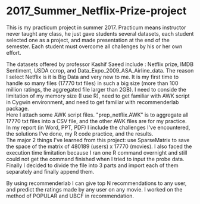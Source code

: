 # 2017_Summer_Netflix-Prize-project
This is my practicum project in summer 2017. Practicum means instructor never taught any class, he just gave students several datasets, each student selected one as a project, and made presentation at the end of the semester. Each student must overcome all challenges by his or her own effort.  

The datasets offered by professor Kashif Saeed include : Netflix prize, IMDB Sentiment, USDA ccrop, and Data_Expo_2009_ASA_Airline_data.  The reason I select Netflix is it is Big Data and very new to me. It is my first time to handle so many files (17770 txt files) 
in such a big size (more than 100 million ratings, the aggregated file larger than 2GB). I need to conside the limitation of my memory size (I use R), need to get familiar with AWK script in Cygwin environment, and need to get familiar with recommenderlab package.  
Here I attach some AWK script files. "prep_netflix.AWK" is to aggregate all 17770 txt files into a CSV file, and the other AWK files are for my practice.   
In my report (in Word, PPT, PDF) I include the challenges I've encountered, the solutions I've done, my R code practice, and the results.  
The major 2 things I've learned from this project: use SparseMatrix to save the space of the matrix of 480189 (users) x 17770 (movies). I also faced the execution time limitation because I ran one R command overnight and still could not get the command finished when I tried to input the probe data. Finally I decided to divide the file into 3 parts and import each of them separately and finally append them. 

By using recommenderlab I can give top N recommendations to any user, and predict the ratings made by any user on any movie. I worked on the method of POPULAR and UBCF in recommendation. 
